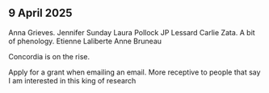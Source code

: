 ## 9 April 2025
Anna Grieves. 
Jennifer Sunday
Laura Pollock
JP Lessard
Carlie Zata. A bit of phenology. 
Etienne Laliberte
Anne Bruneau

Concordia is on the rise. 

Apply for a grant when emailing an email. More receptive to people that say I am interested in this king of research